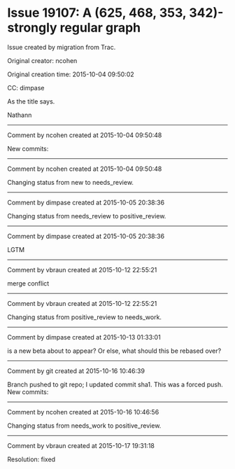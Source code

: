 # Issue 19107: A (625, 468, 353, 342)-strongly regular graph

Issue created by migration from Trac.

Original creator: ncohen

Original creation time: 2015-10-04 09:50:02

CC:  dimpase

As the title says.

Nathann


---

Comment by ncohen created at 2015-10-04 09:50:48

New commits:


---

Comment by ncohen created at 2015-10-04 09:50:48

Changing status from new to needs_review.


---

Comment by dimpase created at 2015-10-05 20:38:36

Changing status from needs_review to positive_review.


---

Comment by dimpase created at 2015-10-05 20:38:36

LGTM


---

Comment by vbraun created at 2015-10-12 22:55:21

merge conflict


---

Comment by vbraun created at 2015-10-12 22:55:21

Changing status from positive_review to needs_work.


---

Comment by dimpase created at 2015-10-13 01:33:01

is a new beta about to appear?
Or else, what should this be rebased over?


---

Comment by git created at 2015-10-16 10:46:39

Branch pushed to git repo; I updated commit sha1. This was a forced push. New commits:


---

Comment by ncohen created at 2015-10-16 10:46:56

Changing status from needs_work to positive_review.


---

Comment by vbraun created at 2015-10-17 19:31:18

Resolution: fixed
